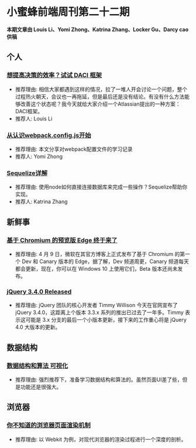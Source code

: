 # 小蜜蜂前端周刊第二十二期

**本期文章由 Louis Li、Yomi Zhong、Katrina Zhang、Locker Gu、Darcy cao 供稿**


## 个人

### [想提高决策的效率？试试 DACI 框架](https://lichangwei.github.io/2019/04/10/daci-desicion-framework/)

+ 推荐理由: 相信大家都遇到这样的情况，拉了一堆人开会讨论一个问题，整个过程热火朝天，会议也一再拖延，但是最后还是没有结论。有没有什么方法能够改善这个状态呢？我今天就给大家介绍一个Atlassian提出的一种方案：DACI框架。
+ 推荐人: Louis Li

### [从认识webpack.config.js开始](https://yomizhong.github.io/2019/04/09/%E4%BB%8E%E8%AE%A4%E8%AF%86webpack-config-js%E5%BC%80%E5%A7%8B/#more)

+ 推荐理由: 本文分享对webpack配置文件的学习记录
+ 推荐人: Yomi Zhong

### [Sequelize详解](https://juejin.im/post/5cb3ea6ce51d456e896349d4)

+ 推荐理由: 使用node如何直接连接数据库来完成一些操作？Sequelize帮助你实现。
+ 推荐人: Katrina Zhang

## 新鲜事

### [基于 Chromium 的预览版 Edge 终于来了](https://www.infoq.cn/article/NhzsF5iuUXHV2YS-wyzW)

+ 推荐理由: 4 月 9 日，微软在其官方博客上正式发布了基于 Chromium 的第一个 Dev 和 Canary 版本的 Edge，据了解，Dev 频道周更，Canary 频道每天都会更新，现在，你可以在 Windows 10 上使用它们，Beta 版本还尚未发布。

### [jQuery 3.4.0 Released](https://blog.jquery.com/2019/04/10/jquery-3-4-0-released/)

+ 推荐理由: jQuery 团队的核心开发者 Timmy Willison 今天在官网宣布了 jQuery 3.4.0，这距离上个版本 3.3.x 系列的推出已过去了一年多。Timmy 表示这可能是 3.x 分支的最后一个小版本更新，接下来的工作重心将是 jQuery 4.0 大版本的更新。

## 数据结构

### [数据结构和算法 可视化](https://www.cs.usfca.edu/~galles/visualization/Algorithms.html)

+ 推荐理由: 强烈推荐下，准备学习数据结构和算法的。虽然页面UI差了些，但是功能还是很强大。

## 浏览器

### [你不知道的浏览器页面渲染机制](https://segmentfault.com/a/1190000018811208?_ea=9441025)

+ 推荐理由: 以 Webkit 为例，对现代浏览器的渲染过程进行一个深度的剖析。